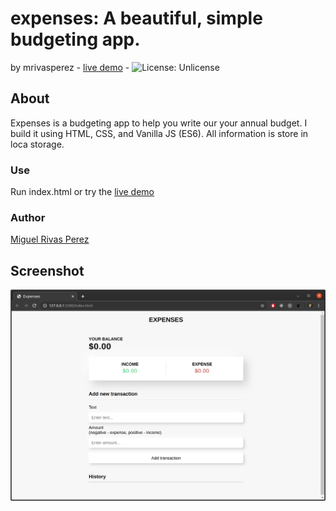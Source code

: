 # expenses: A beautiful, simple budgeting app.
by mrivasperez - [live demo](https://mrivasperez.github.io/expenses/) - ![License: Unlicense](https://img.shields.io/badge/license-Unlicense-blue.svg)

## About
Expenses is a budgeting app to help you write our your annual budget. I build it using HTML, CSS, and Vanilla JS (ES6). All information is store in loca storage.

### Use
Run index.html or try the [live demo](https://mrivasperez.github.io/expenses/)

### Author
[Miguel Rivas Perez](https://github.com/mrivasperez)

## Screenshot
![a screenshot](assets/screenshot.png)
